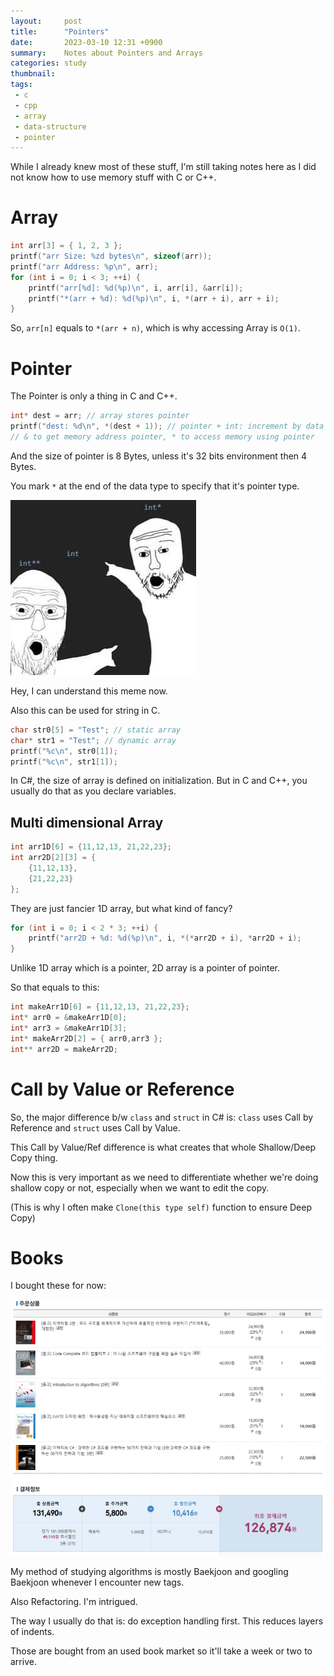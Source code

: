 ```yaml
---
layout:     post
title:      "Pointers"
date:       2023-03-10 12:31 +0900
summary:    Notes about Pointers and Arrays
categories: study
thumbnail: 
tags:
 - c
 - cpp
 - array
 - data-structure
 - pointer
---
```


While I already knew most of these stuff,
I'm still taking notes here as I did not know
how to use memory stuff with C or C++.

# Array

```c
int arr[3] = { 1, 2, 3 };
printf("arr Size: %zd bytes\n", sizeof(arr));
printf("arr Address: %p\n", arr);
for (int i = 0; i < 3; ++i) {
	printf("arr[%d]: %d(%p)\n", i, arr[i], &arr[i]);
	printf("*(arr + %d): %d(%p)\n", i, *(arr + i), arr + i);
}
```

So, `arr[n]` equals to `*(arr + n)`,
which is why accessing Array is `O(1)`.


# Pointer

The Pointer is only a thing in C and C++.

```c
int* dest = arr; // array stores pointer
printf("dest: %d\n", *(dest + 1)); // pointer + int: increment by data size
// & to get memory address pointer, * to access memory using pointer
```

And the size of pointer is 8 Bytes, unless it's 32 bits environment then 4 Bytes.

You mark `*` at the end of the data type to specify that it's pointer type.

![Image](/images/0310-vljdvngdwuy71.jpg)

Hey, I can understand this meme now.

Also this can be used for string in C.

```c
char str0[5] = "Test"; // static array
char* str1 = "Test"; // dynamic array
printf("%c\n", str0[1]);
printf("%c\n", str1[1]);
```

In C#, the size of array is defined on initialization.
But in C and C++, you usually do that as you declare variables.

## Multi dimensional Array

```c
int arr1D[6] = {11,12,13, 21,22,23};
int arr2D[2][3] = {
	{11,12,13},
	{21,22,23}
};
```

They are just fancier 1D array, but what kind of fancy?

```c
for (int i = 0; i < 2 * 3; ++i) {
	printf("arr2D + %d: %d(%p)\n", i, *(*arr2D + i), *arr2D + i);
}
```

Unlike 1D array which is a pointer, 2D array is a pointer of pointer.

So that equals to this:

```c
int makeArr1D[6] = {11,12,13, 21,22,23};
int* arr0 = &makeArr1D[0];
int* arr3 = &makeArr1D[3];
int* makeArr2D[2] = { arr0,arr3 };
int** arr2D = makeArr2D;
```


# Call by Value or Reference

So, the major difference b/w `class` and `struct` in C# is:
`class` uses Call by Reference and
`struct` uses Call by Value.

This Call by Value/Ref difference is what creates that whole
Shallow/Deep Copy thing.

Now this is very important as we need to differentiate whether
we're doing shallow copy or not, especially when we want to edit the copy.

(This is why I often make `Clone(this type self)` function to ensure Deep Copy)


# Books

I bought these for now:

![Books](/images/0310-Cap_2023-03-09_14-47-39-636.png)

My method of studying algorithms is mostly Baekjoon
and googling Baekjoon whenever I encounter new tags.

Also Refactoring. I'm intrigued.

The way I usually do that is: do exception handling first.
This reduces layers of indents.

Those are bought from an used book market so it'll take a week
or two to arrive.
